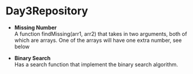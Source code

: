 # Day3Repository

* <b>Missing Number</b><br>
A function findMissing(arr1, arr2) that takes in two arguments, both of which are arrays. One of the arrays will have one extra number, see below

* <b>Binary Search</b><br>
Has a search function that implement the binary search algorithm.
